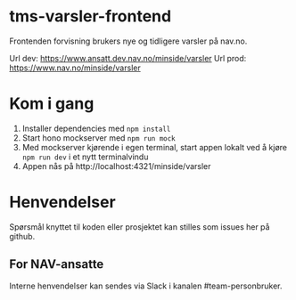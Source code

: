 # tms-varsler-frontend

Frontenden forvisning brukers nye og tidligere varsler på nav.no.

Url dev:  https://www.ansatt.dev.nav.no/minside/varsler
Url prod: https://www.nav.no/minside/varsler

# Kom i gang
1. Installer dependencies med `npm install`
2. Start hono mockserver med `npm run mock`
3. Med mockserver kjørende i egen terminal, start appen lokalt ved å kjøre `npm run dev` i et nytt terminalvindu
4. Appen nås på http://localhost:4321/minside/varsler

# Henvendelser

Spørsmål knyttet til koden eller prosjektet kan stilles som issues her på github.

## For NAV-ansatte

Interne henvendelser kan sendes via Slack i kanalen #team-personbruker.